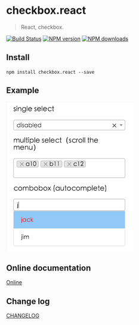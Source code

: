 # checkbox.react

> React, checkbox.

[![Build Status](https://api.travis-ci.org/fast-flow/checkbox.react.svg)](https://travis-ci.org/fast-flow/checkbox.react)
[![NPM version](https://img.shields.io/npm/v/checkbox.react.svg?style=flat)](https://npmjs.org/package/checkbox.react)
[![NPM downloads](http://img.shields.io/npm/dm/checkbox.react.svg?style=flat)](https://npmjs.org/package/checkbox.react)


## Install

```shell
npm install checkbox.react --save
```

## Example

[![Preview](./example/preview.png)](http://fast-flow.github.io/checkbox.react/example)

## Online documentation

[Online](http://fast-flow.github.io/checkbox.react)

## Change log

[CHANGELOG](./CHANGELOG.md)
